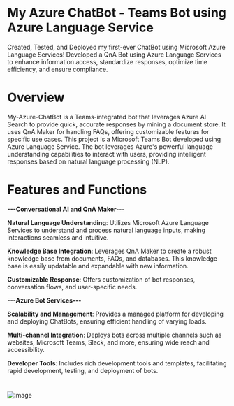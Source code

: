 # My Azure ChatBot - Teams Bot using Azure Language Service

Created, Tested, and Deployed my first-ever ChatBot using Microsoft Azure Language Services! 
Developed a QnA Bot using Azure Language Services to enhance information access, standardize responses, optimize time efficiency, and ensure compliance.

# Overview

My-Azure-ChatBot is a Teams-integrated bot that leverages Azure AI Search to provide quick, accurate responses by mining a document store. 
It uses QnA Maker for handling FAQs, offering customizable features for specific use cases.
This project is a Microsoft Teams Bot developed using Azure Language Service. 
The bot leverages Azure's powerful language understanding capabilities to interact with users, providing intelligent responses based on natural language processing (NLP).

# Features and Functions

**---Conversational AI and QnA Maker---**

**Natural Language Understanding**: Utilizes Microsoft Azure Language Services to understand and process natural language inputs, making interactions seamless and intuitive.

**Knowledge Base Integration**: Leverages QnA Maker to create a robust knowledge base from documents, FAQs, and databases. This knowledge base is easily updatable and expandable with new information.

**Customizable Response**: Offers customization of bot responses, conversation flows, and user-specific needs.

**---Azure Bot Services---** 

**Scalability and Management**: Provides a managed platform for developing and deploying ChatBots, ensuring efficient handling of varying loads.

**Multi-channel Integration**: Deploys bots across multiple channels such as websites, Microsoft Teams, Slack, and more, ensuring wide reach and accessibility.

**Developer Tools**: Includes rich development tools and templates, facilitating rapid development, testing, and deployment of bots.

#

![image](https://github.com/sanaya-bhardwaj/MyAzureChatBot/assets/135012941/628be4a2-a3eb-4a1c-8361-f1fb84cd2dc2)
